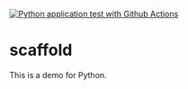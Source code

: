 [![Python application test with Github Actions](https://github.com/luisduartepalacios/scaffold/actions/workflows/main.yml/badge.svg)](https://github.com/luisduartepalacios/scaffold/actions/workflows/main.yml)

# scaffold
This is a demo for Python.
